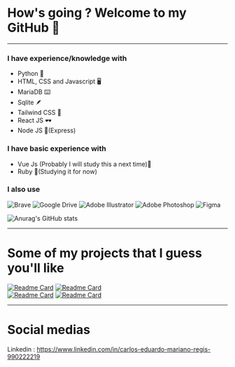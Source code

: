 # How's going ? Welcome to my GitHub 👋

-----------------------------------------------------------------------------------------------------------------------------------------------------------------------

### I have experience/knowledge with

- Python 🐍
- HTML, CSS and Javascript 🖥️
- MariaDB ⌨️
- Sqlite 🪶
- Tailwind CSS 🌊
- React JS 🕶️ 
- Node JS 📗(Express)

### I have basic experience with 

- Vue Js (Probably I will study this a next time)👀
- Ruby 💎(Studying it for now)

### I also use

![Brave](https://img.shields.io/badge/Brave-FB542B?style=for-the-badge&logo=Brave&logoColor=white)
![Google Drive](https://img.shields.io/badge/Google%20Drive-4285F4?style=for-the-badge&logo=googledrive&logoColor=white)
![Adobe Illustrator](https://img.shields.io/badge/adobe%20illustrator-%23FF9A00.svg?style=for-the-badge&logo=adobe%20illustrator&logoColor=white)
![Adobe Photoshop](https://img.shields.io/badge/adobe%20photoshop-%2331A8FF.svg?style=for-the-badge&logo=adobe%20photoshop&logoColor=white)
![Figma](https://img.shields.io/badge/figma-%23F24E1E.svg?style=for-the-badge&logo=figma&logoColor=white)


![Anurag's GitHub stats](https://github-readme-stats.vercel.app/api?username=CarlosEduardoAD&show_icons=true&theme=radical)

-----------------------------------------------------------------------------------------------------------------------------------------------------------------------

# Some of my projects that I guess you'll like

[![Readme Card](https://github-readme-stats.vercel.app/api/pin/?username=CarlosEduardoAD&repo=sherlock_project&theme=algolia)](https://github.com/CarlosEduardoAD/sherlock_project)<space>
[![Readme Card](https://github-readme-stats.vercel.app/api/pin/?username=CarlosEduardoAD&repo=Flyers&theme=algolia)](https://github.com/CarlosEduardoAD/Flyers)<br>
[![Readme Card](https://github-readme-stats.vercel.app/api/pin/?username=CarlosEduardoAD&repo=nlw-impulse-carlos&theme=algolia)](https://github.com/CarlosEduardoAD/nlw-impulse-carlos)
[![Readme Card](https://github-readme-stats.vercel.app/api/pin/?username=CarlosEduardoAD&repo=portfolio&theme=algolia)](https://github.com/CarlosEduardoAD/portfolio)<space>
  
-----------------------------------------------------------------------------------------------------------------------------------------------------------------------
  
# Social medias
  
  Linkedin : https://www.linkedin.com/in/carlos-eduardo-mariano-regis-990222219
